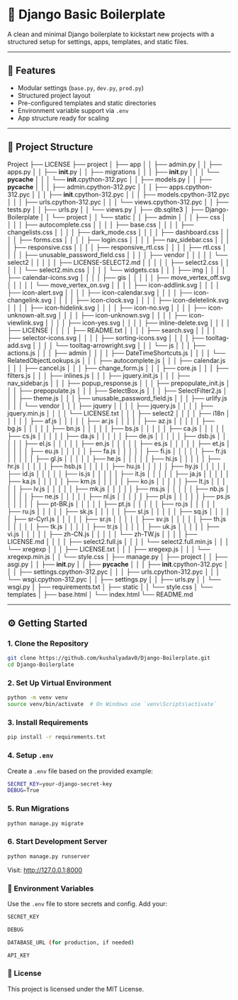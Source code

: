# 🧩 Django Basic Boilerplate

A clean and minimal Django boilerplate to kickstart new projects with a structured setup for settings, apps, templates, and static files.

---

## 🚀 Features

- Modular settings (`base.py`, `dev.py`, `prod.py`)
- Structured project layout
- Pre-configured templates and static directories
- Environment variable support via `.env`
- App structure ready for scaling

---

## 📁 Project Structure

Project
├── LICENSE
├── project
│   ├── app
│   │   ├── admin.py
│   │   ├── apps.py
│   │   ├── __init__.py
│   │   ├── migrations
│   │   │   ├── __init__.py
│   │   │   └── __pycache__
│   │   │       └── __init__.cpython-312.pyc
│   │   ├── models.py
│   │   ├── __pycache__
│   │   │   ├── admin.cpython-312.pyc
│   │   │   ├── apps.cpython-312.pyc
│   │   │   ├── __init__.cpython-312.pyc
│   │   │   ├── models.cpython-312.pyc
│   │   │   ├── urls.cpython-312.pyc
│   │   │   └── views.cpython-312.pyc
│   │   ├── tests.py
│   │   ├── urls.py
│   │   └── views.py
│   ├── db.sqlite3
│   ├── Django-Boilerplate
│   │   └── project
│   │       └── static
│   │           ├── admin
│   │           │   ├── css
│   │           │   │   ├── autocomplete.css
│   │           │   │   ├── base.css
│   │           │   │   ├── changelists.css
│   │           │   │   ├── dark_mode.css
│   │           │   │   ├── dashboard.css
│   │           │   │   ├── forms.css
│   │           │   │   ├── login.css
│   │           │   │   ├── nav_sidebar.css
│   │           │   │   ├── responsive.css
│   │           │   │   ├── responsive_rtl.css
│   │           │   │   ├── rtl.css
│   │           │   │   ├── unusable_password_field.css
│   │           │   │   ├── vendor
│   │           │   │   │   └── select2
│   │           │   │   │       ├── LICENSE-SELECT2.md
│   │           │   │   │       ├── select2.css
│   │           │   │   │       └── select2.min.css
│   │           │   │   └── widgets.css
│   │           │   ├── img
│   │           │   │   ├── calendar-icons.svg
│   │           │   │   ├── gis
│   │           │   │   │   ├── move_vertex_off.svg
│   │           │   │   │   └── move_vertex_on.svg
│   │           │   │   ├── icon-addlink.svg
│   │           │   │   ├── icon-alert.svg
│   │           │   │   ├── icon-calendar.svg
│   │           │   │   ├── icon-changelink.svg
│   │           │   │   ├── icon-clock.svg
│   │           │   │   ├── icon-deletelink.svg
│   │           │   │   ├── icon-hidelink.svg
│   │           │   │   ├── icon-no.svg
│   │           │   │   ├── icon-unknown-alt.svg
│   │           │   │   ├── icon-unknown.svg
│   │           │   │   ├── icon-viewlink.svg
│   │           │   │   ├── icon-yes.svg
│   │           │   │   ├── inline-delete.svg
│   │           │   │   ├── LICENSE
│   │           │   │   ├── README.txt
│   │           │   │   ├── search.svg
│   │           │   │   ├── selector-icons.svg
│   │           │   │   ├── sorting-icons.svg
│   │           │   │   ├── tooltag-add.svg
│   │           │   │   └── tooltag-arrowright.svg
│   │           │   └── js
│   │           │       ├── actions.js
│   │           │       ├── admin
│   │           │       │   ├── DateTimeShortcuts.js
│   │           │       │   └── RelatedObjectLookups.js
│   │           │       ├── autocomplete.js
│   │           │       ├── calendar.js
│   │           │       ├── cancel.js
│   │           │       ├── change_form.js
│   │           │       ├── core.js
│   │           │       ├── filters.js
│   │           │       ├── inlines.js
│   │           │       ├── jquery.init.js
│   │           │       ├── nav_sidebar.js
│   │           │       ├── popup_response.js
│   │           │       ├── prepopulate_init.js
│   │           │       ├── prepopulate.js
│   │           │       ├── SelectBox.js
│   │           │       ├── SelectFilter2.js
│   │           │       ├── theme.js
│   │           │       ├── unusable_password_field.js
│   │           │       ├── urlify.js
│   │           │       └── vendor
│   │           │           ├── jquery
│   │           │           │   ├── jquery.js
│   │           │           │   ├── jquery.min.js
│   │           │           │   └── LICENSE.txt
│   │           │           ├── select2
│   │           │           │   ├── i18n
│   │           │           │   │   ├── af.js
│   │           │           │   │   ├── ar.js
│   │           │           │   │   ├── az.js
│   │           │           │   │   ├── bg.js
│   │           │           │   │   ├── bn.js
│   │           │           │   │   ├── bs.js
│   │           │           │   │   ├── ca.js
│   │           │           │   │   ├── cs.js
│   │           │           │   │   ├── da.js
│   │           │           │   │   ├── de.js
│   │           │           │   │   ├── dsb.js
│   │           │           │   │   ├── el.js
│   │           │           │   │   ├── en.js
│   │           │           │   │   ├── es.js
│   │           │           │   │   ├── et.js
│   │           │           │   │   ├── eu.js
│   │           │           │   │   ├── fa.js
│   │           │           │   │   ├── fi.js
│   │           │           │   │   ├── fr.js
│   │           │           │   │   ├── gl.js
│   │           │           │   │   ├── he.js
│   │           │           │   │   ├── hi.js
│   │           │           │   │   ├── hr.js
│   │           │           │   │   ├── hsb.js
│   │           │           │   │   ├── hu.js
│   │           │           │   │   ├── hy.js
│   │           │           │   │   ├── id.js
│   │           │           │   │   ├── is.js
│   │           │           │   │   ├── it.js
│   │           │           │   │   ├── ja.js
│   │           │           │   │   ├── ka.js
│   │           │           │   │   ├── km.js
│   │           │           │   │   ├── ko.js
│   │           │           │   │   ├── lt.js
│   │           │           │   │   ├── lv.js
│   │           │           │   │   ├── mk.js
│   │           │           │   │   ├── ms.js
│   │           │           │   │   ├── nb.js
│   │           │           │   │   ├── ne.js
│   │           │           │   │   ├── nl.js
│   │           │           │   │   ├── pl.js
│   │           │           │   │   ├── ps.js
│   │           │           │   │   ├── pt-BR.js
│   │           │           │   │   ├── pt.js
│   │           │           │   │   ├── ro.js
│   │           │           │   │   ├── ru.js
│   │           │           │   │   ├── sk.js
│   │           │           │   │   ├── sl.js
│   │           │           │   │   ├── sq.js
│   │           │           │   │   ├── sr-Cyrl.js
│   │           │           │   │   ├── sr.js
│   │           │           │   │   ├── sv.js
│   │           │           │   │   ├── th.js
│   │           │           │   │   ├── tk.js
│   │           │           │   │   ├── tr.js
│   │           │           │   │   ├── uk.js
│   │           │           │   │   ├── vi.js
│   │           │           │   │   ├── zh-CN.js
│   │           │           │   │   └── zh-TW.js
│   │           │           │   ├── LICENSE.md
│   │           │           │   ├── select2.full.js
│   │           │           │   └── select2.full.min.js
│   │           │           └── xregexp
│   │           │               ├── LICENSE.txt
│   │           │               ├── xregexp.js
│   │           │               └── xregexp.min.js
│   │           └── style.css
│   ├── manage.py
│   ├── project
│   │   ├── asgi.py
│   │   ├── __init__.py
│   │   ├── __pycache__
│   │   │   ├── __init__.cpython-312.pyc
│   │   │   ├── settings.cpython-312.pyc
│   │   │   ├── urls.cpython-312.pyc
│   │   │   └── wsgi.cpython-312.pyc
│   │   ├── settings.py
│   │   ├── urls.py
│   │   └── wsgi.py
│   ├── requirements.txt
│   ├── static
│   │   └── style.css
│   └── templates
│       ├── base.html
│       └── index.html
└── README.md



---

## ⚙️ Getting Started

### 1. Clone the Repository

```bash
git clone https://github.com/kushalyadav0/Django-Boilerplate.git
cd Django-Boilerplate

```
### 2. Set Up Virtual Environment
```bash
python -m venv venv
source venv/bin/activate  # On Windows use `venv\Scripts\activate`
```

### 3. Install Requirements
```bash
pip install -r requirements.txt
```

### 4. Setup `.env`
Create a `.env` file based on the provided example:
```bash
SECRET_KEY=your-django-secret-key
DEBUG=True
```

### 5. Run Migrations
```bash
python manage.py migrate
```

### 6. Start Development Server
```bash
python manage.py runserver
```
Visit: http://127.0.0.1:8000

### 🔐 Environment Variables
Use the `.env` file to store secrets and config. Add your:
```bash
SECRET_KEY

DEBUG

DATABASE_URL (for production, if needed)

API_KEY
```
### 🪪 License
This project is licensed under the MIT License.